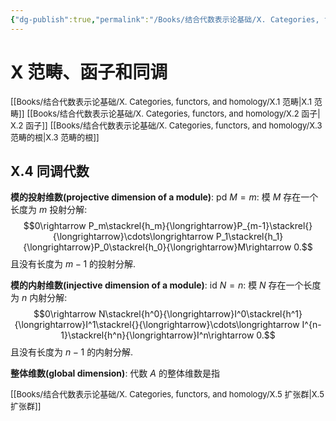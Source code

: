 ```yaml
---
{"dg-publish":true,"permalink":"/Books/结合代数表示论基础/Ⅹ. Categories, functors, and homology/Ⅹ.4 同调代数/","dgPassFrontmatter":true,"created":"2024-08-05T17:26:19.234+08:00","updated":"2024-08-05T18:14:22.435+08:00"}
---
```


# Ⅹ 范畴、函子和同调

<font size="2">[[Books/结合代数表示论基础/Ⅹ. Categories, functors, and homology/Ⅹ.1 范畴\|Ⅹ.1 范畴]]</font>
<font size="2"> [[Books/结合代数表示论基础/Ⅹ. Categories, functors, and homology/Ⅹ.2 函子\|Ⅹ.2 函子]]</font>
<font size="2">[[Books/结合代数表示论基础/Ⅹ. Categories, functors, and homology/Ⅹ.3 范畴的根\|Ⅹ.3 范畴的根]]</font>
## Ⅹ.4 同调代数

**模的投射维数(projective dimension of a module)**:  $\mathrm{pd\ }M=m$: 模 $M$ 存在一个长度为 $m$ 投射分解: 
$$0\rightarrow P_m\stackrel{h_m}{\longrightarrow}P_{m-1}\stackrel{}{\longrightarrow}\cdots\longrightarrow P_1\stackrel{h_1}{\longrightarrow}P_0\stackrel{h_0}{\longrightarrow}M\rightarrow 0.$$且没有长度为 $m-1$ 的投射分解.

**模的内射维数(injective dimension of a module)**:  $\mathrm{id\ }N=n$: 模 $N$ 存在一个长度为 $n$ 内射分解: 
$$0\rightarrow N\stackrel{h^0}{\longrightarrow}I^0\stackrel{h^1}{\longrightarrow}I^1\stackrel{}{\longrightarrow}\cdots\longrightarrow I^{n-1}\stackrel{h^n}{\longrightarrow}I^n\rightarrow 0.$$且没有长度为 $n-1$ 的内射分解.

**整体维数(global dimension)**: 代数 $A$ 的整体维数是指

<font size="2">[[Books/结合代数表示论基础/Ⅹ. Categories, functors, and homology/Ⅹ.5 扩张群\|Ⅹ.5 扩张群]]</font>